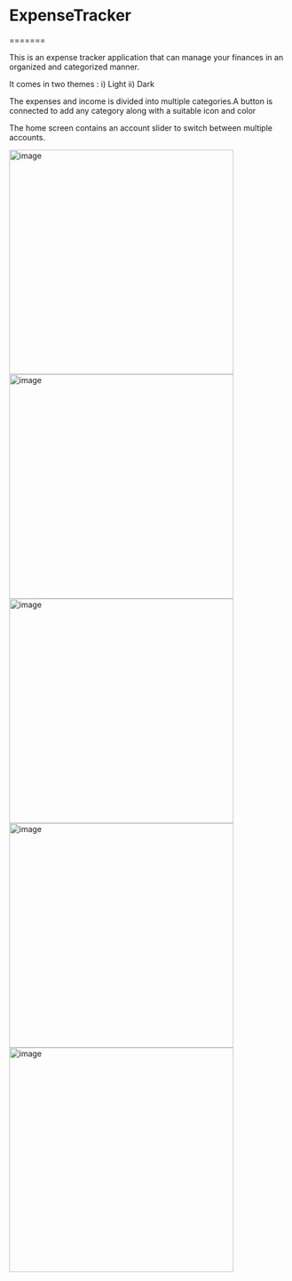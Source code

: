 
# ExpenseTracker
=======

This is an expense tracker application that can manage your finances in an organized and categorized manner.

It comes in two themes : 
i) Light ii) Dark

The expenses and income is divided into multiple categories.A button is connected to add any category along with a suitable icon and color

The home screen contains an account slider to switch between multiple accounts.


<img width="404" alt="image" src="https://github.com/user-attachments/assets/cae8376f-6f33-48d9-9591-b870fc59403d" /><img width="404" alt="image" src="https://github.com/user-attachments/assets/6cd11154-8cc1-4acd-acc3-52ec3d6c7b8f" /> <img width="404" alt="image" src="https://github.com/user-attachments/assets/046be597-d0c6-4dd7-bc5b-aec9c533459e" /><img width="404" alt="image" src="https://github.com/user-attachments/assets/df54db3e-9710-47d9-b323-410337a9c63c" /><img width="404" alt="image" src="https://github.com/user-attachments/assets/eda8d20e-5e5e-4e36-afb6-aae15aa385f3" />




